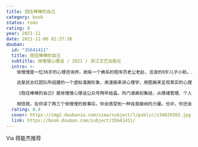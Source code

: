```yaml
---
title: 抱住棒棒的自己
category: book
status: todo
rating: 0
year: 2021-11
date: 2021-11-06 02:37:38
douban:
  id: "35641411"
  title: 抱住棒棒的自己
  subtitle: 徐慢慢心理话 / 2021 / 浙江文艺出版社
  intro: >-
    徐慢慢是一位36岁的心理咨询师，她有一个佛系的程序员老公老赵，活泼的9岁儿子小航。从2019年起，有上百万的读者在观看徐慢慢的故事，跟她一起接纳自己，松绑情绪。

    这是武志红团队所组建的一个虚拟漫画形象，用漫画来讲心理学，用图画来呈现真实的心理咨询案例，比用文字更真实、更疗愈、更直达人心。他们探讨的议题，有人类永恒关注的“爱”和“恐惧”，也有新时代的竞争焦虑，比如“优秀”和“躺平”。当然，也有我们这个社会一直面临着的议题——活出自己，成为自己。

    《抱住棒棒的自己》是徐慢慢心理话公众号两年结晶，热门漫画初集结，从情绪管理、个人成长、亲密关系、亲子关系四大热门话题出发，以漫画形式重现真实生活困境，用心理学的科学眼光剖析行为背后的心理动机。

    相信我，在你读了两三个徐慢慢的故事后，你会感受到一种自我接纳的力量。也许，你还会像她的名字一样，试着慢下来一些。
  rating: 8.4
  cover: https://img2.doubanio.com/view/subject/l/public/s34029303.jpg
  link: https://book.douban.com/subject/35641411/
---
```


Via 蒋能杰推荐
